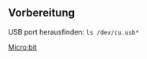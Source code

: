 ## Vorbereitung
USB port herausfinden: `ls /dev/cu.usb*`

[Micro:bit](https://python.microbit.org/v/3)